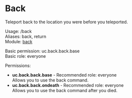 Back
====
Teleport back to the location you were before you teleported.

Usage: /back<br>
Aliases: back, return<br>
Module: [back](../modules/back.md)<br>

Basic permission: uc.back.back.base<br>
Basic role: everyone<br>

Permissions: <br>
* **uc.back.back.base** - Recommended role: everyone<br>Allows you to use the back command.
* **uc.back.back.ondeath** - Recommended role: everyone<br>Allows you to use the back command after you died.
